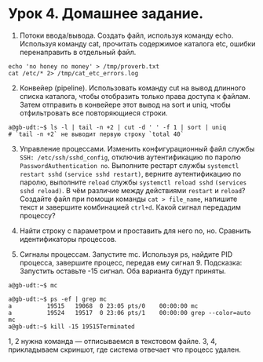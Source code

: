# Урок 4. Домашнее задание.

1. Потоки ввода/вывода. Создать файл, используя команду echo.
Используя команду cat, прочитать содержимое каталога etc,
ошибки перенаправить в отдельный файл.

```text
echo 'no honey no money' > /tmp/proverb.txt
cat /etc/* 2> /tmp/cat_etc_errors.log
```

2. Конвейер (pipeline). Использовать команду cut на вывод длинного
списка каталога, чтобы отобразить только права доступа к файлам.
Затем отправить в конвейере этот вывод на sort и uniq, чтобы
отфильтровать все повторяющиеся строки.

```text
a@gb-udt:~$ ls -l | tail -n +2 | cut -d ' ' -f 1 | sort | uniq
# `tail -n +2` не выводит первую строку `total 40`
```

3. Управление процессами. Изменить конфигурационный файл службы
`SSH: /etc/ssh/sshd_config`, отключив аутентификацию по паролю
`PasswordAuthentication no`. Выполните рестарт службы
`systemctl restart sshd` `(service sshd restart)`, верните
аутентификацию по паролю, выполните `reload` службы
`systemctl reload sshd` `(services sshd reload)`. В чём различие
между действиями `restart` и `reload`? Создайте файл при помощи
команды `cat > file_name`, напишите текст и завершите комбинацией
`ctrl+d`. Какой сигнал передадим процессу?

3. Найти строку с параметром и проставить для него no, но.
Сравнить идентификаторы процессов.



4. Сигналы процессам. Запустите mc. Используя ps, найдите PID
процесса, завершите процесс, передав ему сигнал 9.
Подсказка: Запустить оставьте -15 сигнал. Оба варианта будут приняты.

```text
a@gb-udt:~$ mc

a@gb-udt:~$ ps -ef | grep mc
a          19515   19068  0 23:05 pts/0    00:00:00 mc
a          19524   19517  0 23:06 pts/1    00:00:00 grep --color=auto mc
a@gb-udt:~$ kill -15 19515Terminated
```
1, 2 нужна команда — отписываемся в текстовом файле.
3, 4, прикладываем скриншот, где система отвечает что процесс удален.

